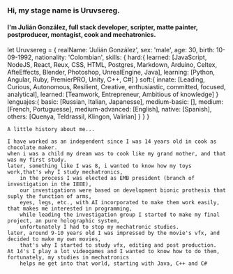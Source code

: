 ### Hi, my stage name is Uruvsereg.
#### I'm Julián González, full stack developer, scripter, matte painter, postproducer, montagist, cook and mechatronics.

let Uruvsereg = {
    realName: 'Julián González',
    sex: 'male',
    age: 30,
    birth: 10-09-1992,
    nationality: 'Colombian',
    skills: {
        hard:{
            learned: [JavaScript, NodeJS, React, Reux, CSS, HTML, Postgres,
                Markdown, Arduino, Celtex, AfteEffects, Blender, Photoshop,
                UnrealEngine, Java],
            learning: [Python, Angular, Ruby, PremierPRO, Unity, C++, C#]
        }
        soft:{
            innate: [Leading, Curious, Autonomous, Resilient, Creative,
                enthusiastic, committed, focused, analytical],
            learned: [Teamwork, Entrepreneur, Ambitious of knowledge]
        }
        lenguajes:{
            basic: [Russian, Italian, Japanesse],
            medium-basic: [],
            medium: [French, Portuguesse],
            medium-advanced: [English],
            native: [Spanish],
            others: [Quenya, Teldrassil, Klingon, Valirian]
        }
    }
}

~~~
A little history about me...

I have worked as an independent since I was 14 years old in cook as chocolate maker.
when i was a child my dream was to cook like my grand mother, and that was my first study.
later, something like I was 8, i wanted to know how my toys work,that's why I study mechatronics,
    in the process I was elected as EMB president (branch of investigation in the IEEE),
    our investigations were based on development bionic prothesis that suply the function of arms,
    eyes, legs, etc., with AI incorporated to make them work easily, that makes me interested in programming,
    while leading the investigation group I started to make my final project, an pure holographic system,
    unfortunately I had to stop my mechatronic studies.
later, around 9-10 years old I was impressed by the movie's vfx, and decided to make my own movies,
    that's why I started to study vfx, editing and post production.
At 14's I play a lot videogames and I wanted to know how to do them, fortunately, my studies in mechatronics
    helps me get into that world, starting with Java, C++ and C# 
~~~


<!--
**Uruvsereg/Uruvsereg** is a ✨ _special_ ✨ repository because its `README.md` (this file) appears on your GitHub profile.

Here are some ideas to get you started:

- 🔭 I’m currently working on ...
- 🌱 I’m currently learning ...
- 👯 I’m looking to collaborate on ...
- 🤔 I’m looking for help with ...
- 💬 Ask me about ...
- 📫 How to reach me: ...
- 😄 Pronouns: ...
- ⚡ Fun fact: ...
-->
